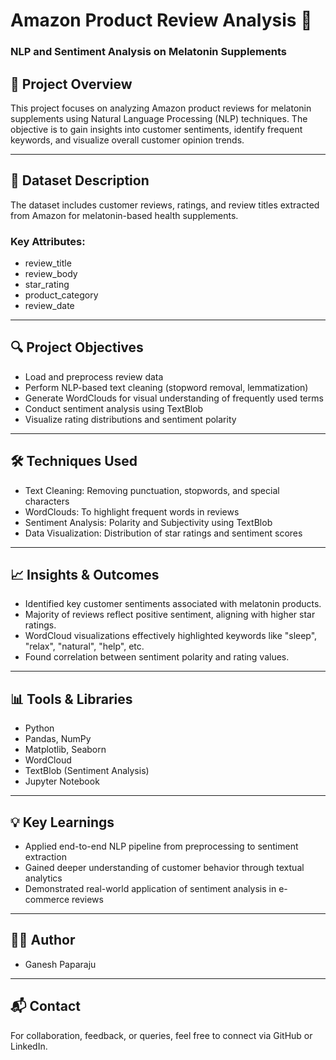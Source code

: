 
# Amazon Product Review Analysis 🛒  
### NLP and Sentiment Analysis on Melatonin Supplements

## 📌 Project Overview
This project focuses on analyzing Amazon product reviews for melatonin supplements using Natural Language Processing (NLP) techniques. The objective is to gain insights into customer sentiments, identify frequent keywords, and visualize overall customer opinion trends.

---

## 📂 Dataset Description
The dataset includes customer reviews, ratings, and review titles extracted from Amazon for melatonin-based health supplements.

### Key Attributes:
- review_title
- review_body
- star_rating
- product_category
- review_date

---

## 🔍 Project Objectives
- Load and preprocess review data
- Perform NLP-based text cleaning (stopword removal, lemmatization)
- Generate WordClouds for visual understanding of frequently used terms
- Conduct sentiment analysis using TextBlob
- Visualize rating distributions and sentiment polarity

---

## 🛠️ Techniques Used
- Text Cleaning: Removing punctuation, stopwords, and special characters
- WordClouds: To highlight frequent words in reviews
- Sentiment Analysis: Polarity and Subjectivity using TextBlob
- Data Visualization: Distribution of star ratings and sentiment scores

---

## 📈 Insights & Outcomes
- Identified key customer sentiments associated with melatonin products.
- Majority of reviews reflect positive sentiment, aligning with higher star ratings.
- WordCloud visualizations effectively highlighted keywords like "sleep", "relax", "natural", "help", etc.
- Found correlation between sentiment polarity and rating values.

---

## 📊 Tools & Libraries
- Python
- Pandas, NumPy
- Matplotlib, Seaborn
- WordCloud
- TextBlob (Sentiment Analysis)
- Jupyter Notebook

---

## 💡 Key Learnings
- Applied end-to-end NLP pipeline from preprocessing to sentiment extraction
- Gained deeper understanding of customer behavior through textual analytics
- Demonstrated real-world application of sentiment analysis in e-commerce reviews

---

## 👨‍💻 Author
- Ganesh Paparaju

---

## 📬 Contact
For collaboration, feedback, or queries, feel free to connect via GitHub or LinkedIn.
